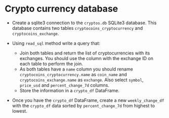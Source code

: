 # Crypto currency database

- Create a sqlite3 connection to the `cryptos.db` SQLite3 database. This database contains two tables `cryptocoins_cryptocurrency` and `cryptocoins_exchange`.

- Using `read_sql` method write a query that:
  - Join both tables and return the list of cryptocurrencies with its exchanges. You should use the column with the exchange ID on each table to perform the join.
  - As both tables have a `name` column you should rename `cryptocoins_cryptocurrency.name` as `coin_name` and `cryptocoins_exchange.name` as `exchange`. Also select `symbol`, `price_usd` and `percent_change_7d` columns.
  - Store the information in a `crypto_df` DataFrame.

- Once you have the `crypto_df` DataFrame, create a new `weekly_change_df` with the `crypto_df` data sorted by `percent_change_7d` from highest to lowest.